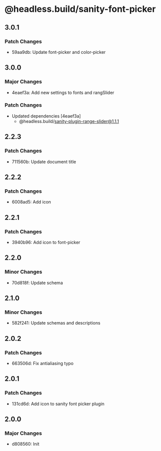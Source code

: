 # @headless.build/sanity-font-picker

## 3.0.1

### Patch Changes

- 59aa9db: Update font-picker and color-picker

## 3.0.0

### Major Changes

- 4eaef3a: Add new settings to fonts and rangSlider

### Patch Changes

- Updated dependencies [4eaef3a]
  - @headless.build/sanity-plugin-range-slider@1.1.1

## 2.2.3

### Patch Changes

- 711560b: Update document title

## 2.2.2

### Patch Changes

- 6008ad5: Add icon

## 2.2.1

### Patch Changes

- 3940b96: Add icon to font-picker

## 2.2.0

### Minor Changes

- 70d818f: Update schema

## 2.1.0

### Minor Changes

- 582f241: Update schemas and descriptions

## 2.0.2

### Patch Changes

- 663506d: Fix antialiasing typo

## 2.0.1

### Patch Changes

- 131cd6d: Add icon to sanity font picker plugin

## 2.0.0

### Major Changes

- d808560: Init
